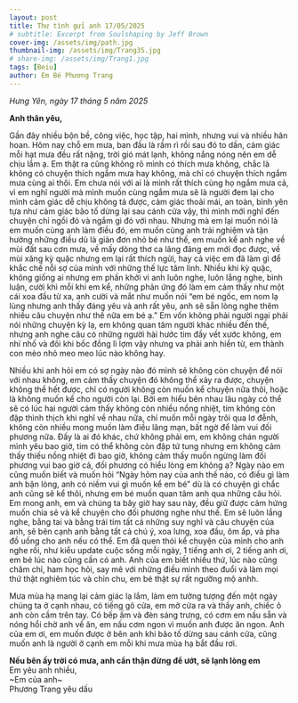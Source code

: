 ```yaml
---
layout: post
title: Thư tình gửi anh 17/05/2025
# subtitle: Excerpt from Soulshaping by Jeff Brown
cover-img: /assets/img/path.jpg
thumbnail-img: /assets/img/Trang35.jpg
# share-img: /assets/img/Trang1.jpg
tags: [Beiu]
author: Em Bé Phương Trang
---
```


*Hưng Yên, ngày 17 tháng 5 năm 2025*

**Anh thân yêu,**

Gần đây nhiều bộn bề, công việc, học tập, hai mình, nhưng vui và nhiều hân hoan. Hôm nay chỗ em mưa, ban đầu là rầm rì rồi sau đó to dần, cảm giác mỗi hạt mưa đều rất nặng, trời gió mát lạnh, không nắng nóng nên em dễ chịu lắm ạ. Em thật ra cũng không rõ mình có thích mưa không, chắc là không có chuyện thích ngắm mưa hay không, mà chỉ có chuyện thích ngắm mưa cùng ai thôi. Em chưa nói với ai là mình rất thích cùng họ ngắm mưa cả, vì em nghĩ người mà mình muốn cùng ngắm mưa sẽ là người đem lại cho mình cảm giác dễ chịu không tả được, cảm giác thoải mái, an toàn, bình yên tựa như cảm giác bão tố dừng lại sau cánh cửa vậy, thì mình mới nghĩ đến chuyện chỉ ngồi đó và ngắm gì đó với nhau. Nhưng mà em lại muốn nói là em muốn cùng anh làm điều đó, em muốn cùng anh trải nghiệm và tận hưởng những điều dù là giản đơn nhỏ bé như thế, em muốn kể anh nghe về mùi đất sau cơn mưa, về mấy dòng thơ ca lãng đãng em mới đọc được, về mùi xăng kỳ quặc nhưng em lại rất thích ngửi, hay cả việc em đã làm gì để khắc chế nỗi sợ của mình với những thế lực tâm linh. Nhiều khi kỳ quặc, không giống ai nhưng em phấn khởi vì anh luôn nghe, luôn lắng nghe, bình luận, cười khì mỗi khi em kể, những phản ứng đó làm em cảm thấy như một cái xoa đầu từ xa, anh cười và mắt như muốn nói “em bé ngốc, em nom lạ lùng nhưng anh thấy đáng yêu và anh rất yêu, anh sẽ sẵn lòng nghe thêm nhiều câu chuyện như thế nữa em bé ạ.” Em vốn không phải người ngại phải nói những chuyện kỳ lạ, em không quan tâm người khác nhiều đến thế, nhưng anh nghe câu có những người hài hước tim đầy vết xước không, em nhí nhố và đôi khi bốc đồng lì lợm vậy nhưng va phải anh hiền từ, em thành con mèo nhỏ meo meo lúc nào không hay. 

Nhiều khi anh hỏi em có sợ ngày nào đó mình sẽ không còn chuyện để nói với nhau không, em cảm thấy chuyện đó không thể xảy ra được, chuyện không thể hết được, chỉ có người không còn muốn kể chuyện nữa thôi, hoặc là không muốn kể cho người còn lại. Bởi em hiểu bên nhau lâu ngày có thể sẽ có lúc hai người cảm thấy không còn nhiều nồng nhiệt, tim không còn đập thình thịch khi nghĩ về nhau nữa, chỉ muốn mỗi ngày trôi qua lơ đễnh, không còn nhiều mong muốn làm điều lãng mạn, bất ngờ để làm vui đối phương nữa. Đấy là ai đó khác, chứ không phải em, em không chán người mình yêu bao giờ, tim có thể không còn đập tứ tung nhưng em không cảm thấy thiếu nồng nhiệt đi bao giờ, không cảm thấy muốn ngừng làm đối phương vui bao giờ cả, đối phương có hiểu lòng em không ạ? Ngày nào em cũng muốn biết và muốn hỏi “Ngày hôm nay của anh thế nào, có điều gì làm anh bận lòng, anh có niềm vui gì muốn kể em bé” dù là có chuyện gì chắc anh cũng sẽ kể thôi, nhưng em bé muốn quan tâm anh qua những câu hỏi. Em mong anh, em và chúng ta bây giờ hay sau này, đều giữ được cảm hứng muốn chia sẻ và kể chuyện cho đối phương nghe như thế. Em sẽ luôn lắng nghe, bằng tai và bằng trái tim tất cả những suy nghĩ và câu chuyện của anh, sẽ bên cạnh anh bằng tất cả chú ý, xoa lưng, xoa đầu, ôm ấp, và pha đồ uống cho anh nếu có thể. Em đã quen thói kể chuyện của mình cho anh nghe rồi, như kiểu update cuộc sống mỗi ngày, 1 tiếng anh ơi, 2 tiếng anh ơi, em bé lúc nào cũng cần có anh. Anh của em biết nhiều thứ, lúc nào cũng chăm chỉ, ham học hỏi, say mê với những điều mình theo đuổi và làm mọi thứ thật nghiêm túc và chỉn chu, em bé thật sự rất ngưỡng mộ anhh.

Mưa mùa hạ mang lại cảm giác lạ lắm, làm em tưởng tượng đến một ngày chúng ta ở cạnh nhau, có tiếng gõ cửa, em mở cửa ra và thấy anh, chiếc ô anh còn cầm trên tay. Có bếp ấm và đèn sáng trưng, có cơm em nấu sẵn và nóng hổi chờ anh về ăn, em nấu cơm ngon vì muốn anh được ăn ngon. Anh của em ơi, em muốn được ở bên anh khi bão tố dừng sau cánh cửa, cũng muốn anh là người ở cạnh em mỗi khi mưa mùa hạ bắt đầu rơi. 

**Nếu bên ấy trời có mưa, anh cẩn thận đừng để ướt, sẽ lạnh lòng em**  
Em yêu anh nhiều,  
~Em của anh~  
Phương Trang yêu dấu
